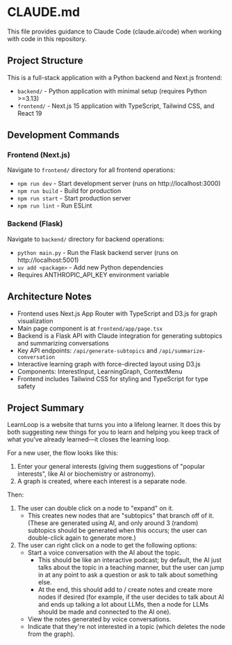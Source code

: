 # CLAUDE.md

This file provides guidance to Claude Code (claude.ai/code) when working with code in this repository.

## Project Structure

This is a full-stack application with a Python backend and Next.js frontend:

- `backend/` - Python application with minimal setup (requires Python >=3.13)
- `frontend/` - Next.js 15 application with TypeScript, Tailwind CSS, and React 19

## Development Commands

### Frontend (Next.js)
Navigate to `frontend/` directory for all frontend operations:
- `npm run dev` - Start development server (runs on http://localhost:3000)
- `npm run build` - Build for production
- `npm run start` - Start production server
- `npm run lint` - Run ESLint

### Backend (Flask)
Navigate to `backend/` directory for backend operations:
- `python main.py` - Run the Flask backend server (runs on http://localhost:5001)
- `uv add <package>` - Add new Python dependencies
- Requires ANTHROPIC_API_KEY environment variable

## Architecture Notes

- Frontend uses Next.js App Router with TypeScript and D3.js for graph visualization
- Main page component is at `frontend/app/page.tsx`
- Backend is a Flask API with Claude integration for generating subtopics and summarizing conversations
- Key API endpoints: `/api/generate-subtopics` and `/api/summarize-conversation`
- Interactive learning graph with force-directed layout using D3.js
- Components: InterestInput, LearningGraph, ContextMenu
- Frontend includes Tailwind CSS for styling and TypeScript for type safety

## Project Summary

LearnLoop is a website that turns you into a lifelong learner. It does this by both suggesting new things for you to learn and helping you keep track of what you've already learned—it closes the learning loop.

For a new user, the flow looks like this:
1. Enter your general interests (giving them suggestions of "popular interests", like AI or biochemistry or astronomy).
2. A graph is created, where each interest is a separate node.

Then:
1. The user can double click on a node to "expand" on it.
	- This creates new nodes that are "subtopics" that branch off of it. (These are generated using AI, and only around 3 (random) subtopics should be generated when this occurs; the user can double-click again to generate more.)
2. The user can right click on a node to get the following options:
	- Start a voice conversation with the AI about the topic.
		- This should be like an interactive podcast; by default, the AI just talks about the topic in a teaching manner, but the user can jump in at any point to ask a question or ask to talk about something else.
		- At the end, this should add to / create notes and create more nodes if desired (for example, if the user decides to talk about AI and ends up talking a lot about LLMs, then a node for LLMs should be made and connected to the AI one).
	- View the notes generated by voice conversations.
	- Indicate that they're not interested in a topic (which deletes the node from the graph).
